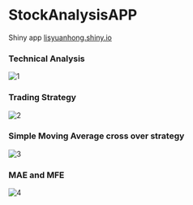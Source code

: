 # StockAnalysisAPP
Shiny app [lisyuanhong.shiny.io](https://lisyuanhong.shinyapps.io/stockanalysis/)
### Technical Analysis
![1](https://user-images.githubusercontent.com/45783364/144952944-d76132d9-e22f-4436-90eb-9bcb053d1080.png)
### Trading Strategy
![2](https://user-images.githubusercontent.com/45783364/144952954-f7985f1b-a8d3-472f-8866-2bee1af26e99.png)
### Simple Moving Average cross over strategy
![3](https://user-images.githubusercontent.com/45783364/144952956-88b32fd9-cbd5-4b5c-bc0d-9aa9005e2818.png)
### MAE and MFE
![4](https://user-images.githubusercontent.com/45783364/144952957-011272d6-35bd-4ee3-801a-80b5d5ca4eb6.png)
